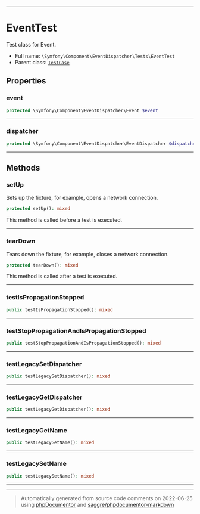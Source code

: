 ***

# EventTest

Test class for Event.



* Full name: `\Symfony\Component\EventDispatcher\Tests\EventTest`
* Parent class: [`TestCase`](../../../../PHPUnit/Framework/TestCase.md)



## Properties


### event



```php
protected \Symfony\Component\EventDispatcher\Event $event
```






***

### dispatcher



```php
protected \Symfony\Component\EventDispatcher\EventDispatcher $dispatcher
```






***

## Methods


### setUp

Sets up the fixture, for example, opens a network connection.

```php
protected setUp(): mixed
```

This method is called before a test is executed.









***

### tearDown

Tears down the fixture, for example, closes a network connection.

```php
protected tearDown(): mixed
```

This method is called after a test is executed.









***

### testIsPropagationStopped



```php
public testIsPropagationStopped(): mixed
```











***

### testStopPropagationAndIsPropagationStopped



```php
public testStopPropagationAndIsPropagationStopped(): mixed
```











***

### testLegacySetDispatcher



```php
public testLegacySetDispatcher(): mixed
```











***

### testLegacyGetDispatcher



```php
public testLegacyGetDispatcher(): mixed
```











***

### testLegacyGetName



```php
public testLegacyGetName(): mixed
```











***

### testLegacySetName



```php
public testLegacySetName(): mixed
```











***


***
> Automatically generated from source code comments on 2022-06-25 using [phpDocumentor](http://www.phpdoc.org/) and [saggre/phpdocumentor-markdown](https://github.com/Saggre/phpDocumentor-markdown)

